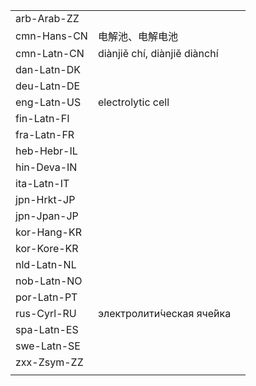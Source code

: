 | | | |
|-|-|-|
| arb-Arab-ZZ |  |  |
| cmn-Hans-CN | 电解池、电解电池 |  |
| cmn-Latn-CN | diànjiě chí, diànjiě diànchí |  |
| dan-Latn-DK |  |  |
| deu-Latn-DE |  |  |
| eng-Latn-US | electrolytic cell |  |
| fin-Latn-FI |  |  |
| fra-Latn-FR |  |  |
| heb-Hebr-IL |  |  |
| hin-Deva-IN |  |  |
| ita-Latn-IT |  |  |
| jpn-Hrkt-JP |  |  |
| jpn-Jpan-JP |  |  |
| kor-Hang-KR |  |  |
| kor-Kore-KR |  |  |
| nld-Latn-NL |  |  |
| nob-Latn-NO |  |  |
| por-Latn-PT |  |  |
| rus-Cyrl-RU | электролити́ческая яче́йка |  |
| spa-Latn-ES |  |  |
| swe-Latn-SE |  |  |
| zxx-Zsym-ZZ |  |  |
|  |  |  |
